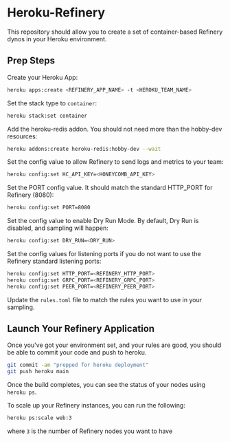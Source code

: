 # Heroku-Refinery

This repository should allow you to create a set of container-based Refinery dynos in your Heroku environment.

## Prep Steps

Create your Heroku App:

```bash
heroku apps:create <REFINERY_APP_NAME> -t <HEROKU_TEAM_NAME>
```

Set the stack type to `container`:

```bash
heroku stack:set container
```

Add the heroku-redis addon. You should not need more than the hobby-dev resources:

```bash
heroku addons:create heroku-redis:hobby-dev --wait
```

Set the config value to allow Refinery to send logs and metrics to your team:

```bash
heroku config:set HC_API_KEY=<HONEYCOMB_API_KEY>
```

Set the PORT config value. It should match the standard HTTP_PORT for Refinery (8080):

```bash
heroku config:set PORT=8080
```

Set the config value to enable Dry Run Mode. By default, Dry Run is disabled, and sampling will happen:

```bash
heroku config:set DRY_RUN=<DRY_RUN> 
```

Set the config values for listening ports if you do not want to use the Refinery standard listening ports:

```bash
heroku config:set HTTP_PORT=<REFINERY_HTTP_PORT>
heroku config:set GRPC_PORT=<REFINERY_GRPC_PORT>
heroku config:set PEER_PORT=<REFINERY_PEER_PORT>
```

Update the `rules.toml` file to match the rules you want to use in your sampling.

## Launch Your Refinery Application

Once you've got your environment set, and your rules are good, you should be able to commit your code and push to heroku.

```bash
git commit -am "prepped for heroku deployment"
git push heroku main
```

Once the build completes, you can see the status of your nodes using `heroku ps`.

To scale up your Refinery instances, you can run the following:

```bash
heroku ps:scale web:3
```

where `3` is the number of Refinery nodes you want to have
